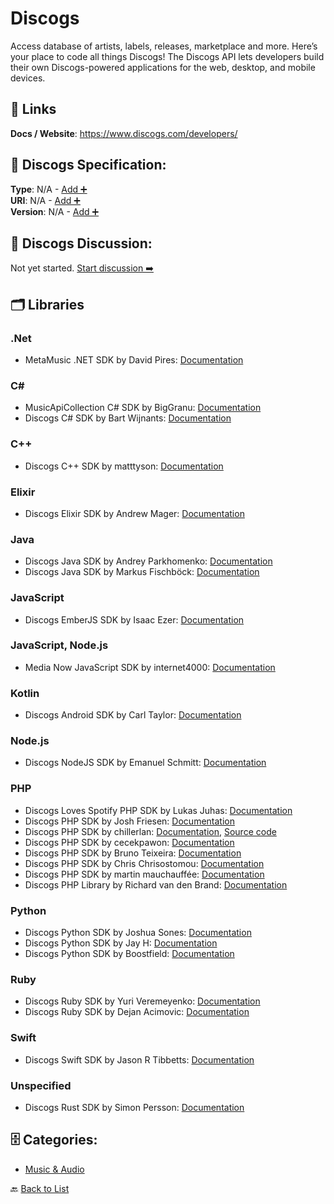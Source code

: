 # Discogs

Access database of artists, labels, releases, marketplace and more. Here’s your place to code all things Discogs! The Discogs API lets developers build their own Discogs-powered applications for the web, desktop, and mobile devices.

##  🔗 Links
**Docs / Website**: https://www.discogs.com/developers/

## 🧬 Discogs Specification:
**Type**: N/A - [Add ➕](https://github.com/apis-list/apis-list/edit/main/apis.yaml#L5167)  
**URI**: N/A - [Add ➕](https://github.com/apis-list/apis-list/edit/main/apis.yaml#L5167)  
**Version**: N/A - [Add ➕](https://github.com/apis-list/apis-list/edit/main/apis.yaml#L5167)

## 💬 Discogs Discussion:
Not yet started. [Start discussion ➡️](https://github.com/apis-list/apis-list/discussions/new)

## 🗂️ Libraries
### .Net
- MetaMusic .NET SDK by David Pires: [Documentation](https://github.com/Davidblkx/MetaMusic)
### C#
- MusicApiCollection C# SDK by BigGranu: [Documentation](https://github.com/BigGranu/MusicApiCollection)
- Discogs C# SDK by Bart Wijnants: [Documentation](https://github.com/bartw/DiscogsRT)
### C++
- Discogs C++ SDK by matttyson: [Documentation](https://github.com/matttyson/discogsapp)
### Elixir
- Discogs Elixir SDK by Andrew Mager: [Documentation](https://github.com/mager/discogs_ex)
### Java
- Discogs Java SDK by Andrey Parkhomenko: [Documentation](https://github.com/team3/java-discogs-api-client)
- Discogs Java SDK by Markus Fischböck: [Documentation](https://github.com/mfischbo/java-discogs-client)
### JavaScript
- Discogs EmberJS SDK by Isaac Ezer: [Documentation](https://github.com/iezer/ember-discogs)
### JavaScript, Node.js
- Media Now JavaScript SDK by internet4000: [Documentation](https://github.com/internet4000/media-now)
### Kotlin
- Discogs Android SDK by Carl Taylor: [Documentation](https://github.com/carltaylor43/discogs-collector-android)
### Node.js
- Discogs NodeJS SDK by Emanuel Schmitt: [Documentation](https://github.com/emanuelschmitt/discogs-data-fetcher)
### PHP
- Discogs Loves Spotify PHP SDK by Lukas Juhas: [Documentation](https://github.com/lukasjuhas/discogs-loves-spotify)
- Discogs PHP SDK by Josh Friesen: [Documentation](https://github.com/josh-friesen/php-discogs-api)
- Discogs PHP SDK by chillerlan: [Documentation](https://github.com/chillerlan/php-oauth-discogs), [Source code](https://packagist.org/packages/chillerlan/php-oauth-discogs)
- Discogs PHP SDK by cecekpawon: [Documentation](https://github.com/cecekpawon/Discogs-PHP-API-interface)
- Discogs PHP SDK by Bruno Teixeira: [Documentation](https://github.com/BrunoTeixeira1996/API-PHP-Project)
- Discogs PHP SDK by Chris Chrisostomou: [Documentation](https://github.com/chrismou/php-discogs-wrapper)
- Discogs PHP SDK by martin mauchauffée: [Documentation](https://github.com/moechofe/Discogs-client)
- Discogs PHP Library by Richard van den Brand: [Documentation](https://github.com/ricbra/php-discogs-api)
### Python
- Discogs Python SDK by Joshua Sones: [Documentation](https://github.com/jhsones/Discogs-Search)
- Discogs Python SDK by Jay H: [Documentation](https://github.com/mobeets/cover-art)
- Discogs Python SDK by Boostfield: [Documentation](https://github.com/boostfield/discogs-fetcher)
### Ruby
- Discogs Ruby SDK by Yuri Veremeyenko: [Documentation](https://github.com/yurivm/discogs2)
- Discogs Ruby SDK by Dejan Acimovic: [Documentation](https://github.com/DejanAcim/discogs-json-api)
### Swift
- Discogs Swift SDK by Jason R Tibbetts: [Documentation](https://github.com/jrtibbetts/SwiftDiscogs)
### Unspecified
- Discogs Rust SDK by Simon Persson: [Documentation](https://github.com/SimonPersson/discogs-rs)


## 🗄️ Categories:
- [Music & Audio](https://github.com/apis-list/apis-list#music--audio-)

🔙  [Back to List](https://github.com/apis-list/apis-list)
